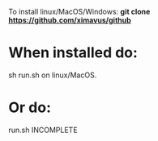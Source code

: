 To install linux/MacOS/Windows:
**git clone https://github.com/ximavus/github**
# When installed do:
sh run.sh
on linux/MacOS.
# Or do:
run.sh
INCOMPLETE
